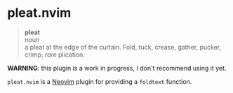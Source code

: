 # pleat.nvim

> **pleat**\
> noun\
> a pleat at the edge of the curtain. Fold, tuck, crease, gather, pucker, crimp; _rare_ plication.

**WARNING**: this plugin is a work in progress, I don't recommend using it yet.

`pleat.nvim` is a [Neovim](https://neovim.io) plugin for providing a `foldtext` function.
